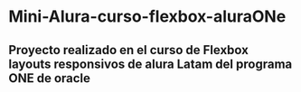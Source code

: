 # Mini-Alura-curso-flexbox-aluraONe

## Proyecto realizado en el curso de Flexbox layouts responsivos de alura Latam del programa ONE de oracle
